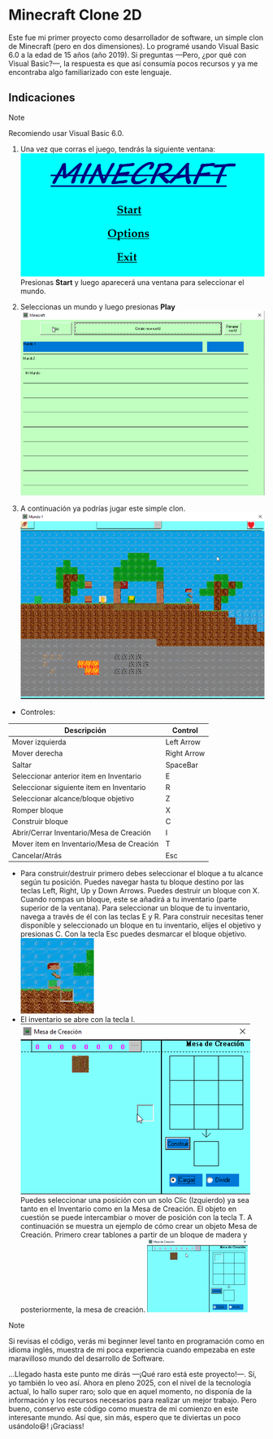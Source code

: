 # Minecraft Clone 2D

Este fue mi primer proyecto como desarrollador de software, un simple clon de Minecraft (pero en dos dimensiones). Lo programé usando Visual Basic 6.0 a la edad de 15 años (año 2019). Si preguntas —Pero, ¿por qué con Visual Basic?—, la respuesta es que así consumía pocos recursos y ya me encontraba algo familiarizado con este lenguaje.

## Indicaciones
>[!NOTE]
>
>Recomiendo usar Visual Basic 6.0.

1. Una vez que corras el juego, tendrás la siguiente ventana:
![screen](https://github.com/Alvarez-Bermudez/MinecraftClone2d/blob/main/screenshots/01-home.png)
Presionas **Start** y luego aparecerá una ventana para seleccionar el mundo.

1. Seleccionas un mundo y luego presionas **Play**
![screen](https://github.com/Alvarez-Bermudez/MinecraftClone2d/blob/main/screenshots/02-selectWorld.png)

1. A continuación ya podrías jugar este simple clon.
![screen](https://github.com/Alvarez-Bermudez/MinecraftClone2d/blob/main/screenshots/03-playing.png)

- Controles:

| Descripción | Control |
|---|---|
| Mover izquierda | Left Arrow |
| Mover derecha | Right Arrow |
| Saltar | SpaceBar |
| Seleccionar anterior item en Inventario | E |
| Seleccionar siguiente item en Inventario | R |
| Seleccionar alcance/bloque objetivo | Z |
| Romper bloque | X |
| Construir bloque | C |
| Abrir/Cerrar Inventario/Mesa de Creación| I |
| Mover item en Inventario/Mesa de Creación | T |
| Cancelar/Atrás | Esc |

- Para construir/destruir primero debes seleccionar el bloque a tu alcance según tu posición. Puedes navegar hasta tu bloque destino por las teclas Left, Right, Up y Down Arrows. Puedes destruir un bloque con X. Cuando rompas un bloque, este se añadirá a tu inventario (parte superior de la ventana). Para seleccionar un bloque de tu inventario, navega a través de él con las teclas E y R. Para construir necesitas tener disponible y seleccionado un bloque en tu inventario, elijes el objetivo y presionas C. Con la tecla Esc puedes desmarcar el bloque objetivo.
![screen](https://github.com/Alvarez-Bermudez/MinecraftClone2d/blob/main/screenshots/04-building.gif)
- El inventario se abre con la tecla I.
![screen](https://github.com/Alvarez-Bermudez/MinecraftClone2d/blob/main/screenshots/05-buildingBox.png)
Puedes seleccionar una posición con un solo Clic (Izquierdo) ya sea tanto en el Inventario como en la Mesa de Creación. El objeto en cuestión se puede intercambiar o mover de posición con la tecla T.
A continuación se muestra un ejemplo de cómo crear un objeto Mesa de Creación. Primero crear tablones a partir de un bloque de madera y posteriormente, la mesa de creación.
![screen](https://github.com/Alvarez-Bermudez/MinecraftClone2d/blob/main/screenshots/06-mesa.gif)

>[!NOTE]
>
> Si revisas el código, verás mi beginner level tanto en programación como en idioma inglés, muestra de mi poca experiencia cuando empezaba en este maravilloso mundo del desarrollo de Software.

...Llegado hasta este punto me dirás —¡Qué raro está este proyecto!—. Sí, yo también lo veo así. Ahora en pleno 2025, con el nivel de la tecnología actual, lo hallo super raro; solo que en aquel momento, no disponía de la información y los recursos necesarios para realizar un mejor trabajo. Pero bueno, conservo este código como muestra de mi comienzo en este interesante mundo. Así que, sin más, espero que te diviertas un poco usándolo😆! ¡Graciass!


